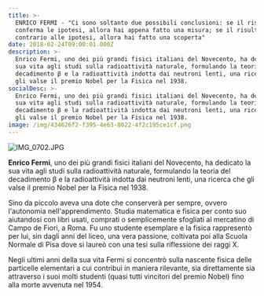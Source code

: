 ```yaml
---
title: >-
  ENRICO FERMI - "Ci sono soltanto due possibili conclusioni: se il risultato
  conferma le ipotesi, allora hai appena fatto una misura; se il risultato è
  contrario alle ipotesi, allora hai fatto una scoperta"
date: 2018-02-24T09:00:01.000Z
description: >-
  Enrico Fermi, uno dei più grandi fisici italiani del Novecento, ha dedicato la
  sua vita agli studi sulla radioattività naturale, formulando la teoria del
  decadimento β e la radioattività indotta dai neutroni lenti, una ricerca che
  gli valse il premio Nobel per la Fisica nel 1938.
socialDesc: >-
  Enrico Fermi, uno dei più grandi fisici italiani del Novecento, ha dedicato la
  sua vita agli studi sulla radioattività naturale, formulando la teoria del
  decadimento β e la radioattività indotta dai neutroni lenti, una ricerca che
  gli valse il premio Nobel per la Fisica nel 1938.
image: /img/434626f2-f395-4e63-8022-4f2c195ce1cf.png
---
```

![IMG_0702.JPG](/img/434626f2-f395-4e63-8022-4f2c195ce1cf.png)

**Enrico Fermi**, uno dei più grandi fisici italiani del Novecento, ha dedicato la sua vita agli studi sulla radioattività naturale, formulando la teoria del decadimento β e la radioattività indotta dai neutroni lenti, una ricerca che gli valse il premio Nobel per la Fisica nel 1938.

Sino da piccolo aveva una dote che conserverà per sempre, ovvero l'autonomia nell'apprendimento. Studia matematica e fisica per conto suo aiutandosi con libri usati, comprati o semplicemente sfogliati al mercatino di Campo de Fiori, a Roma. Fu uno studente esemplare e la fisica rappresentò per lui, sin dagli anni del liceo, una vera passione, coltivata poi alla Scuola Normale di Pisa dove si laureò con una tesi sulla riflessione dei raggi X.

Negli ultimi anni della sua vita Fermi si concentrò sulla nascente fisica delle particelle elementari a cui contribuì in maniera rilevante, sia direttamente sia attraverso i suoi molti studenti (quasi tutti vincitori del premio Nobel) fino alla morte avvenuta nel 1954.
